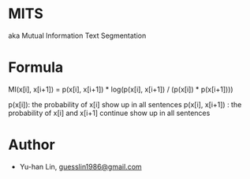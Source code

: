 MITS
====

aka Mutual Information Text Segmentation


Formula
=======

MI(x[i], x[i+1]) = p(x[i], x[i+1]) * log(p(x[i], x[i+1]) / (p(x[i]) * p(x[i+1])))

p(x[i]): the probability of x[i] show up in all sentences
p(x[i], x[i+1]) : the probability of x[i] and x[i+1] continue show up in all sentences

Author
======

* Yu-han Lin, guesslin1986@gmail.com
